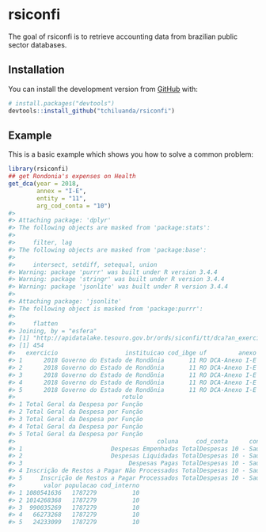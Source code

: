 <!-- README.md is generated from README.Rmd. Please edit that file -->

rsiconfi
========

<!-- badges: start -->
<!-- badges: end -->

The goal of rsiconfi is to retrieve accounting data from brazilian
public sector databases.

Installation
------------

You can install the development version from
[GitHub](https://github.com/) with:

``` r
# install.packages("devtools")
devtools::install_github("tchiluanda/rsiconfi")
```

Example
-------

This is a basic example which shows you how to solve a common problem:

``` r
library(rsiconfi)
## get Rondonia's expenses on Health
get_dca(year = 2018,
        annex = "I-E",
        entity = "11", 
        arg_cod_conta = "10")
#> 
#> Attaching package: 'dplyr'
#> The following objects are masked from 'package:stats':
#> 
#>     filter, lag
#> The following objects are masked from 'package:base':
#> 
#>     intersect, setdiff, setequal, union
#> Warning: package 'purrr' was built under R version 3.4.4
#> Warning: package 'stringr' was built under R version 3.4.4
#> Warning: package 'jsonlite' was built under R version 3.4.4
#> 
#> Attaching package: 'jsonlite'
#> The following object is masked from 'package:purrr':
#> 
#>     flatten
#> Joining, by = "esfera"
#> [1] "http://apidatalake.tesouro.gov.br/ords/siconfi/tt/dca?an_exercicio=2018&no_anexo=DCA-Anexo%20I-E&id_ente=11"
#> [1] 454
#>   exercicio                   instituicao cod_ibge uf         anexo
#> 1      2018 Governo do Estado de Rondônia       11 RO DCA-Anexo I-E
#> 2      2018 Governo do Estado de Rondônia       11 RO DCA-Anexo I-E
#> 3      2018 Governo do Estado de Rondônia       11 RO DCA-Anexo I-E
#> 4      2018 Governo do Estado de Rondônia       11 RO DCA-Anexo I-E
#> 5      2018 Governo do Estado de Rondônia       11 RO DCA-Anexo I-E
#>                              rotulo
#> 1 Total Geral da Despesa por Função
#> 2 Total Geral da Despesa por Função
#> 3 Total Geral da Despesa por Função
#> 4 Total Geral da Despesa por Função
#> 5 Total Geral da Despesa por Função
#>                                        coluna     cod_conta      conta
#> 1                         Despesas Empenhadas TotalDespesas 10 - Saúde
#> 2                         Despesas Liquidadas TotalDespesas 10 - Saúde
#> 3                              Despesas Pagas TotalDespesas 10 - Saúde
#> 4 Inscrição de Restos a Pagar Não Processados TotalDespesas 10 - Saúde
#> 5     Inscrição de Restos a Pagar Processados TotalDespesas 10 - Saúde
#>        valor populacao cod_interno
#> 1 1080541636   1787279          10
#> 2 1014268368   1787279          10
#> 3  990035269   1787279          10
#> 4   66273268   1787279          10
#> 5   24233099   1787279          10
```
